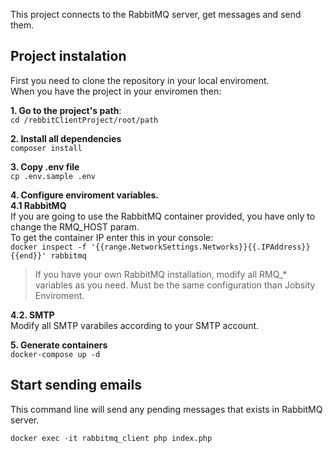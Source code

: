 This project connects to the RabbitMQ server, get messages and send them.

## Project instalation
First you need to clone the repository in your local enviroment.  
When you have the project in your enviromen then:

**1. Go to the project's path**:  
`cd /rebbitClientProject/root/path`  

**2. Install all dependencies**  
`composer install`  

**3. Copy .env file**  
`cp .env.sample .env`  

**4. Configure enviroment variables.**  
**4.1 RabbitMQ**  
If you are going to use the RabbitMQ container provided, you have only to change the RMQ_HOST param.  
To get the container IP enter this in your console:  
`docker inspect -f '{{range.NetworkSettings.Networks}}{{.IPAddress}}{{end}}' rabbitmq`  
> If you have your own RabbitMQ installation, modify all RMQ_* variables as you need.
> Must be the same configuration than Jobsity Enviroment.

**4.2. SMTP**  
Modify all SMTP varabiles according to your SMTP account.  

**5. Generate containers**  
`docker-compose up -d`  

## Start sending emails
This command line will send any pending messages that exists in RabbitMQ server.  

`docker exec -it rabbitmq_client php index.php`  
